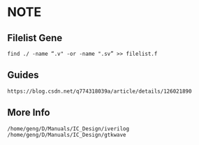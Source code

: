 # NOTE

## Filelist Gene

```shell
find ./ -name “.v" -or -name ".sv” >> filelist.f
```



## Guides

```
https://blog.csdn.net/q774318039a/article/details/126021890
```



## More Info

```
/home/geng/D/Manuals/IC_Design/iverilog
/home/geng/D/Manuals/IC_Design/gtkwave
```

